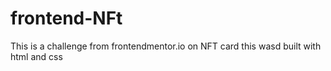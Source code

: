 # frontend-NFt
This is a challenge from frontendmentor.io on NFT card
this wasd built with html and css
